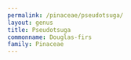 ```yaml
---
permalink: /pinaceae/pseudotsuga/
layout: genus
title: Pseudotsuga
commonname: Douglas-firs
family: Pinaceae
---
```

